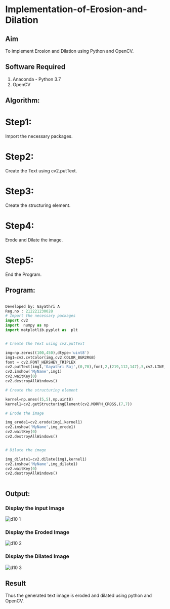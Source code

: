 # Implementation-of-Erosion-and-Dilation
## Aim
To implement Erosion and Dilation using Python and OpenCV.
## Software Required
1. Anaconda - Python 3.7
2. OpenCV
## Algorithm:
# Step1:
Import the necessary packages.

# Step2:
Create the Text using cv2.putText.

# Step3:
Create the structuring element.

# Step4:
Erode and Dilate the image.

# Step5:
End the Program.

 
## Program:

``` Python

Developed by: Gayathri A
Reg.no : 212221230028
# Import the necessary packages
import cv2
import  numpy as np
import matplotlib.pyplot as  plt


# Create the Text using cv2.putText

img=np.zeros((100,450),dtype='uint8')
img1=cv2.cvtColor(img,cv2.COLOR_BGR2RGB)
font = cv2.FONT_HERSHEY_TRIPLEX
cv2.putText(img1,'Gayathri Raj',(0,70),font,2,(219,112,147),5,cv2.LINE_AA)
cv2.imshow('MyName',img1)
cv2.waitKey(0)
cv2.destroyAllWindows()

# Create the structuring element

kernel=np.ones((5,5),np.uint8)
kernel1=cv2.getStructuringElement(cv2.MORPH_CROSS,(7,7))

# Erode the image

img_erode1=cv2.erode(img1,kernel1)
cv2.imshow('MyName',img_erode1)
cv2.waitKey(0)
cv2.destroyAllWindows()


# Dilate the image

img_dilate1=cv2.dilate(img1,kernel1)
cv2.imshow('MyName',img_dilate1)
cv2.waitKey(0)
cv2.destroyAllWindows()



```
## Output:

### Display the input Image

![d10 1](https://github.com/Gayathriraj18/Implementation-of-Erosion-and-Dilation/assets/94154854/53cc4fb3-6a63-4344-a2a4-1de053e811e6)

### Display the Eroded Image

![d10 2](https://github.com/Gayathriraj18/Implementation-of-Erosion-and-Dilation/assets/94154854/ee94ef28-8862-45f7-9a1c-fefbbed1ac0b)

### Display the Dilated Image

![d10 3](https://github.com/Gayathriraj18/Implementation-of-Erosion-and-Dilation/assets/94154854/629ef6da-a083-48b2-bbfa-cc874dfa2a5f)

## Result
Thus the generated text image is eroded and dilated using python and OpenCV.
